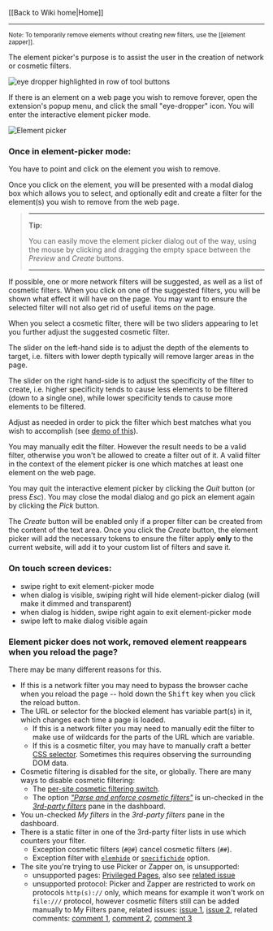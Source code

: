 [[Back to Wiki home|Home]]

***

<sub>Note: To temporarily remove elements without creating new filters, use the [[element zapper]].</sub>

The element picker's purpose is to assist the user in the creation of network or cosmetic filters.

![eye dropper highlighted in row of tool buttons](https://user-images.githubusercontent.com/886325/95906120-fd8d8600-0d99-11eb-9a91-84585e4c5739.png)

If there is an element on a web page you wish to remove forever, open the extension's popup menu, and click the small "eye-dropper" icon. You will enter the interactive element picker mode.

![Element picker](https://user-images.githubusercontent.com/886325/99714989-9359b680-2aa6-11eb-8805-487fca0c8fef.png)

### Once in element-picker mode:

You have to point and click on the element you wish to remove.

Once you click on the element, you will be presented with a modal dialog box which allows you to select, and optionally edit and create a filter for the element(s) you wish to remove from the web page.


> ***
> **Tip:**
>
> You can easily move the element picker dialog out of the way, using the mouse by clicking and dragging the empty space between the _Preview_ and _Create_ buttons.
> ***

If possible, one or more network filters will be suggested, as well as a list of cosmetic filters. When you click on one of the suggested filters, you will be shown what effect it will have on the page. You may want to ensure the selected filter will not also get rid of useful items on the page.

When you select a cosmetic filter, there will be two sliders appearing to let you further adjust the suggested cosmetic filter.

The slider on the left-hand side is to adjust the depth of the elements to target, i.e. filters with lower depth typically will remove larger areas in the page.

The slider on the right hand-side is to adjust the specificity of the filter to create, i.e. higher specificity tends to cause less elements to be filtered (down to a single one), while lower specificity tends to cause more elements to be filtered.

Adjust as needed in order to pick the filter which best matches what you wish to accomplish (see [demo of this](https://www.youtube.com/watch?v=8TvCGWwQr5o)).

You may manually edit the filter. However the result needs to be a valid filter, otherwise you won't be allowed to create a filter out of it. A valid filter in the context of the element picker is one which matches at least one element on the web page.

You may quit the interactive element picker by clicking the _Quit_ button (or press _Esc_). You may close the modal dialog and go pick an element again by clicking the _Pick_ button.

The _Create_ button will be enabled only if a proper filter can be created from the content of the text area. Once you click the _Create_ button, the element picker will add the necessary tokens to ensure the filter apply **only** to the current website, will add it to your custom list of filters and save it.

### On touch screen devices:

- swipe right to exit element-picker mode
- when dialog is visible, swiping right will hide element-picker dialog (will make it dimmed and transparent)
- when dialog is hidden, swipe right again to exit element-picker mode
- swipe left to make dialog visible again

### Element picker does not work, removed element reappears when you reload the page?

There may be many different reasons for this.

- If this is a network filter you may need to bypass the browser cache when you reload the page -- hold down the <kbd>Shift</kbd> key when you click the reload button.
- The URL or selector for the blocked element has variable part(s) in it, which changes each time a page is loaded.
    - If this is a network filter you may need to manually edit the filter to make use of wildcards for the parts of the URL which are variable.
    - If this is a cosmetic filter, you may have to manually craft a better [CSS selector](https://www.w3.org/TR/selectors/#overview). Sometimes this requires observing the surrounding DOM data.
- Cosmetic filtering is disabled for the site, or globally. There are many ways to disable cosmetic filtering:
    - The [per-site cosmetic filtering switch](./Per-site-switches#no-cosmetic-filtering).
    - The option [_"Parse and enforce cosmetic filters"_](./Dashboard:-3rd-party-filters#parse-and-enforce-cosmetic-filters) is un-checked in the [_3rd-party filters_](./Dashboard:-3rd-party-filters) pane in the dashboard.
- You un-checked _My filters_ in the _3rd-party filters_ pane in the dashboard.
- There is a static filter in one of the 3rd-party filter lists in use which counters your filter.
    - Exception cosmetic filters (`#@#`) cancel cosmetic filters (`##`).
    - Exception filter with [`elemhide`](./Static-filter-syntax#elemhide-1) or [`specifichide`](./Static-filter-syntax#specifichide) option.
-  The site you're trying to use Picker or Zapper on, is unsupported:
    - unsupported pages: [Privileged Pages](https://github.com/gorhill/uBlock/wiki/Privileged-Pages), also see [related issue](https://github.com/uBlockOrigin/uBlock-issues/issues/512)
    - unsupported protocol: Picker and Zapper are restricted to work on protocols `http(s)://` only, which means for example it won't work on `file:///` protocol, however cosmetic filters still can be added manually to My Filters pane, related issues: [issue 1](https://github.com/gorhill/uBlock/issues/1601#issuecomment-215929108), [issue 2](https://github.com/gorhill/uBlock/issues/1721#issuecomment-225959408), related comments: [comment 1](https://github.com/DandelionSprout/adfilt/issues/63#issuecomment-964243361), [comment 2](https://github.com/DandelionSprout/adfilt/issues/63#issuecomment-964254310), [comment 3](https://github.com/DandelionSprout/adfilt/issues/63#issuecomment-964341350)
